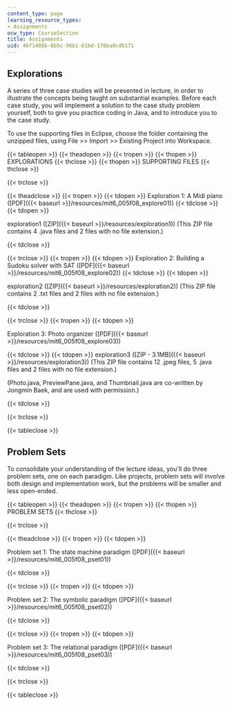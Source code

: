 ```yaml
---
content_type: page
learning_resource_types:
- Assignments
ocw_type: CourseSection
title: Assignments
uid: 46f14086-8b5c-96b1-61bd-176ba0cdb171
---
```


Explorations
------------

A series of three case studies will be presented in lecture, in order to illustrate the concepts being taught on substantial examples. Before each case study, you will implement a solution to the case study problem yourself, both to give you practice coding in Java, and to introduce you to the case study.

To use the supporting files in Eclipse, choose the folder containing the unzipped files, using File >> Import >> Existing Project into Workspace.

{{< tableopen >}}
{{< theadopen >}}
{{< tropen >}}
{{< thopen >}}
EXPLORATIONS
{{< thclose >}}
{{< thopen >}}
SUPPORTING FILES
{{< thclose >}}

{{< trclose >}}

{{< theadclose >}}
{{< tropen >}}
{{< tdopen >}}
Exploration 1: A Midi piano ([PDF]({{< baseurl >}}/resources/mit6_005f08_explore01))
{{< tdclose >}}
{{< tdopen >}}


exploration1 ([ZIP]({{< baseurl >}}/resources/exploration1)) (This ZIP file contains 4 .java files and 2 files with no file extension.)


{{< tdclose >}}

{{< trclose >}}
{{< tropen >}}
{{< tdopen >}}
Exploration 2: Building a Sudoku solver with SAT ([PDF]({{< baseurl >}}/resources/mit6_005f08_explore02))
{{< tdclose >}}
{{< tdopen >}}


exploration2 ([ZIP]({{< baseurl >}}/resources/exploration2)) (This ZIP file contains 2 .txt files and 2 files with no file extension.)


{{< tdclose >}}

{{< trclose >}}
{{< tropen >}}
{{< tdopen >}}


Exploration 3: Photo organizer ([PDF]({{< baseurl >}}/resources/mit6_005f08_explore03))


{{< tdclose >}}
{{< tdopen >}}
exploration3 ([ZIP - 3.1MB]({{< baseurl >}}/resources/exploration3)) (This ZIP file contains 12 .jpeg files, 5 .java files and 2 files with no file extension.)

(Photo.java, PreviewPane.java, and Thumbnail.java are co-written by Jongmin Baek, and are used with permission.)


{{< tdclose >}}

{{< trclose >}}

{{< tableclose >}}

Problem Sets
------------

To consolidate your understanding of the lecture ideas, you'll do three problem sets, one on each paradigm. Like projects, problem sets will involve both design and implementation work, but the problems will be smaller and less open-ended.

{{< tableopen >}}
{{< theadopen >}}
{{< tropen >}}
{{< thopen >}}
PROBLEM SETS
{{< thclose >}}

{{< trclose >}}

{{< theadclose >}}
{{< tropen >}}
{{< tdopen >}}


Problem set 1: The state machine paradigm ([PDF]({{< baseurl >}}/resources/mit6_005f08_pset01))


{{< tdclose >}}

{{< trclose >}}
{{< tropen >}}
{{< tdopen >}}


Problem set 2: The symbolic paradigm ([PDF]({{< baseurl >}}/resources/mit6_005f08_pset02))


{{< tdclose >}}

{{< trclose >}}
{{< tropen >}}
{{< tdopen >}}


Problem set 3: The relational paradigm ([PDF]({{< baseurl >}}/resources/mit6_005f08_pset03))


{{< tdclose >}}

{{< trclose >}}

{{< tableclose >}}